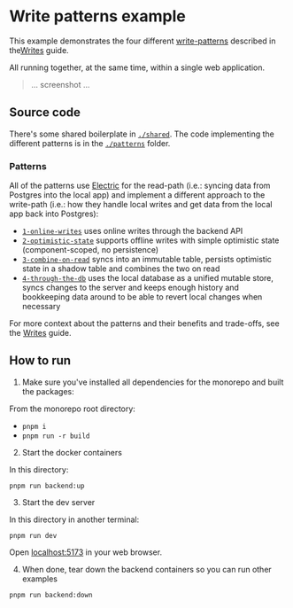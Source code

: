 # Write patterns example

This example demonstrates the four different [write-patterns](https://electric-sql.com/docs/guides/writes#patterns) described in the[Writes](https://electric-sql.com/docs/guides/writes#patterns) guide.

All running together, at the same time, within a single web application.

> ... screenshot ...

<!--
You can see the example deployed and running online at:
https://write-patterns.examples.electric-sql.com
-->

## Source code

There's some shared boilerplate in [`./shared`](./shared). The code implementing the different patterns is in the [`./patterns`](./patterns) folder.

### Patterns

All of the patterns use [Electric](https://electric-sql.com/product/sync) for the read-path (i.e.: syncing data from Postgres into the local app) and implement a different approach to the write-path (i.e.: how they handle local writes and get data from the local app back into Postgres):

- [`1-online-writes`](./patterns/1-online-writes) uses online writes through the backend API
- [`2-optimistic-state`](./patterns/2-optimistic-state) supports offline writes with simple optimistic state (component-scoped, no persistence)
- [`3-combine-on-read`](./patterns/3-combine-on-read) syncs into an immutable table, persists optimistic state in a shadow table and combines the two on read
- [`4-through-the-db`](./patterns/4-through-the-db) uses the local database as a unified mutable store, syncs changes to the server and keeps enough history and bookkeeping data around to be able to revert local changes when necessary

For more context about the patterns and their benefits and trade-offs, see the [Writes](https://electric-sql.com/docs/guides/writes#patterns) guide.

## How to run

1. Make sure you've installed all dependencies for the monorepo and built the packages:

From the monorepo root directory:

- `pnpm i`
- `pnpm run -r build`

2. Start the docker containers

In this directory:

`pnpm run backend:up`

3. Start the dev server

In this directory in another terminal:

`pnpm run dev`

Open [localhost:5173](http://localhost:5173) in your web browser.

4. When done, tear down the backend containers so you can run other examples

`pnpm run backend:down`
